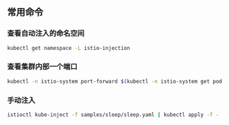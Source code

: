 ## 常用命令

### 查看自动注入的命名空间
```bash
kubectl get namespace -L istio-injection
```
### 查看集群内部一个端口
```bash
kubectl -n istio-system port-forward $(kubectl -n istio-system get pod -l app=kiali -o jsonpath='{.items[0].metadata.name}') 20001:20001 &
```

### 手动注入
```bash
istioctl kube-inject -f samples/sleep/sleep.yaml | kubectl apply -f -
```